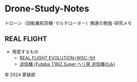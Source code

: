 # Drone-Study-Notes
ドローン（回転翼航空機･マルチローター）関連の勉強･研究メモ

## REAL FLIGHT

* 用意するもの
    * [REAL FLIGHT EVOLUTION+WSC-1付](https://www.rc.futaba.co.jp/products/detail/I00000336)
    * [送信機 (Futaba T16IZ Super ヘリ用 送信機のみ)](https://www.rc.futaba.co.jp/products/detail/I00000332)

© 2024 夢寐郎  
